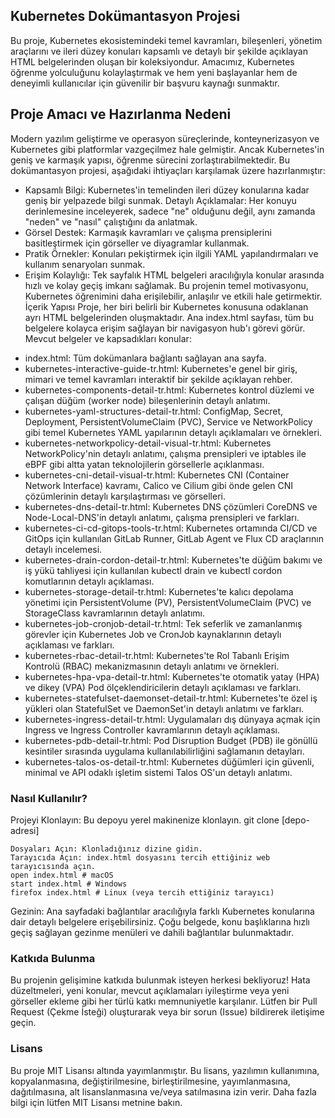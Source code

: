 ## Kubernetes Dokümantasyon Projesi
Bu proje, Kubernetes ekosistemindeki temel kavramları, bileşenleri, yönetim araçlarını ve ileri düzey konuları kapsamlı ve detaylı bir şekilde açıklayan HTML belgelerinden oluşan bir koleksiyondur. Amacımız, Kubernetes öğrenme yolculuğunu kolaylaştırmak ve hem yeni başlayanlar hem de deneyimli kullanıcılar için güvenilir bir başvuru kaynağı sunmaktır.
## Proje Amacı ve Hazırlanma Nedeni
Modern yazılım geliştirme ve operasyon süreçlerinde, konteynerizasyon ve Kubernetes gibi platformlar vazgeçilmez hale gelmiştir. Ancak Kubernetes'in geniş ve karmaşık yapısı, öğrenme sürecini zorlaştırabilmektedir. Bu dokümantasyon projesi, aşağıdaki ihtiyaçları karşılamak üzere hazırlanmıştır:
* Kapsamlı Bilgi: Kubernetes'in temelinden ileri düzey konularına kadar geniş bir yelpazede bilgi sunmak.
Detaylı Açıklamalar: Her konuyu derinlemesine inceleyerek, sadece "ne" olduğunu değil, aynı zamanda "neden" ve "nasıl" çalıştığını da anlatmak.
* Görsel Destek: Karmaşık kavramları ve çalışma prensiplerini basitleştirmek için görseller ve diyagramlar kullanmak.
* Pratik Örnekler: Konuları pekiştirmek için ilgili YAML yapılandırmaları ve kullanım senaryoları sunmak.
* Erişim Kolaylığı: Tek sayfalık HTML belgeleri aracılığıyla konular arasında hızlı ve kolay geçiş imkanı sağlamak.
Bu projenin temel motivasyonu, Kubernetes öğrenimini daha erişilebilir, anlaşılır ve etkili hale getirmektir.
İçerik Yapısı
Proje, her biri belirli bir Kubernetes konusuna odaklanan ayrı HTML belgelerinden oluşmaktadır. Ana index.html sayfası, tüm bu belgelere kolayca erişim sağlayan bir navigasyon hub'ı görevi görür.
Mevcut belgeler ve kapsadıkları konular:
- index.html: Tüm dokümanlara bağlantı sağlayan ana sayfa.
- kubernetes-interactive-guide-tr.html: Kubernetes'e genel bir giriş, mimari ve temel kavramları interaktif bir şekilde açıklayan rehber.
- kubernetes-components-detail-tr.html: Kubernetes kontrol düzlemi ve çalışan düğüm (worker node) bileşenlerinin detaylı anlatımı.
- kubernetes-yaml-structures-detail-tr.html: ConfigMap, Secret, Deployment, PersistentVolumeClaim (PVC), Service ve NetworkPolicy gibi temel Kubernetes YAML yapılarının detaylı açıklamaları ve örnekleri.
- kubernetes-networkpolicy-detail-visual-tr.html: Kubernetes NetworkPolicy'nin detaylı anlatımı, çalışma prensipleri ve iptables ile eBPF gibi altta yatan teknolojilerin görsellerle açıklanması.
- kubernetes-cni-detail-visual-tr.html: Kubernetes CNI (Container Network Interface) kavramı, Calico ve Cilium gibi önde gelen CNI çözümlerinin detaylı karşılaştırması ve görselleri.
- kubernetes-dns-detail-tr.html: Kubernetes DNS çözümleri CoreDNS ve Node-Local-DNS'in detaylı anlatımı, çalışma prensipleri ve farkları.
- kubernetes-ci-cd-gitops-tools-tr.html: Kubernetes ortamında CI/CD ve GitOps için kullanılan GitLab Runner, GitLab Agent ve Flux CD araçlarının detaylı incelemesi.
- kubernetes-drain-cordon-detail-tr.html: Kubernetes'te düğüm bakımı ve iş yükü tahliyesi için kullanılan kubectl drain ve kubectl cordon komutlarının detaylı açıklaması.
- kubernetes-storage-detail-tr.html: Kubernetes'te kalıcı depolama yönetimi için PersistentVolume (PV), PersistentVolumeClaim (PVC) ve StorageClass kavramlarının detaylı anlatımı.
- kubernetes-job-cronjob-detail-tr.html: Tek seferlik ve zamanlanmış görevler için Kubernetes Job ve CronJob kaynaklarının detaylı açıklaması ve farkları.
- kubernetes-rbac-detail-tr.html: Kubernetes'te Rol Tabanlı Erişim Kontrolü (RBAC) mekanizmasının detaylı anlatımı ve örnekleri.
- kubernetes-hpa-vpa-detail-tr.html: Kubernetes'te otomatik yatay (HPA) ve dikey (VPA) Pod ölçeklendiricilerin detaylı açıklaması ve farkları.
- kubernetes-statefulset-daemonset-detail-tr.html: Kubernetes'te özel iş yükleri olan StatefulSet ve DaemonSet'in detaylı anlatımı ve farkları.
- kubernetes-ingress-detail-tr.html: Uygulamaları dış dünyaya açmak için Ingress ve Ingress Controller kavramlarının detaylı açıklaması.
- kubernetes-pdb-detail-tr.html: Pod Disruption Budget (PDB) ile gönüllü kesintiler sırasında uygulama kullanılabilirliğini sağlamanın detayları.
- kubernetes-talos-os-detail-tr.html: Kubernetes düğümleri için güvenli, minimal ve API odaklı işletim sistemi Talos OS'un detaylı anlatımı.

### Nasıl Kullanılır?
Projeyi Klonlayın: Bu depoyu yerel makinenize klonlayın.
git clone [depo-adresi]

```
Dosyaları Açın: Klonladığınız dizine gidin.
Tarayıcıda Açın: index.html dosyasını tercih ettiğiniz web tarayıcısında açın.
open index.html # macOS
start index.html # Windows
firefox index.html # Linux (veya tercih ettiğiniz tarayıcı)
```

Gezinin: Ana sayfadaki bağlantılar aracılığıyla farklı Kubernetes konularına dair detaylı belgelere erişebilirsiniz. Çoğu belgede, konu başlıklarına hızlı geçiş sağlayan gezinme menüleri ve dahili bağlantılar bulunmaktadır.

### Katkıda Bulunma

Bu projenin gelişimine katkıda bulunmak isteyen herkesi bekliyoruz! Hata düzeltmeleri, yeni konular, mevcut açıklamaları iyileştirme veya yeni görseller ekleme gibi her türlü katkı memnuniyetle karşılanır. Lütfen bir Pull Request (Çekme İsteği) oluşturarak veya bir sorun (Issue) bildirerek iletişime geçin.
### Lisans

Bu proje MIT Lisansı altında yayımlanmıştır. Bu lisans, yazılımın kullanımına, kopyalanmasına, değiştirilmesine, birleştirilmesine, yayımlanmasına, dağıtılmasına, alt lisanslanmasına ve/veya satılmasına izin verir. Daha fazla bilgi için lütfen MIT Lisansı metnine bakın.
